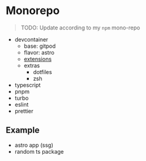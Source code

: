 # Monorepo

> TODO: Update according to my `npm` mono-repo

- devcontainer
  - base: gitpod
  - flavor: astro
  - [extensions](.devcontainer/devcontainer.json)
  - extras
    - dotfiles
    - zsh
- typescript
- pnpm
- turbo
- eslint
- prettier

## Example

- astro app (ssg)
- random ts package
